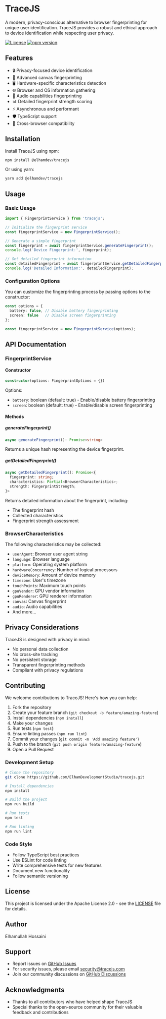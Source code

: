 # TraceJS

A modern, privacy-conscious alternative to browser fingerprinting for unique user identification. TraceJS provides a robust and ethical approach to device identification while respecting user privacy.

[![License](https://img.shields.io/badge/license-Apache--2.0-blue.svg)](https://opensource.org/licenses/Apache-2.0)
[![npm version](https://badge.fury.io/js/@elhamdev/tracejs.svg)](https://badge.fury.io/js/@elhamdev/tracejs)

## Features

- 🔒 Privacy-focused device identification
- 🎨 Advanced canvas fingerprinting
- 🖥️ Hardware-specific characteristics detection
- 🌐 Browser and OS information gathering
- 🎵 Audio capabilities fingerprinting
- 📊 Detailed fingerprint strength scoring
- ⚡ Asynchronous and performant
- 🛡️ TypeScript support
- 📱 Cross-browser compatibility

## Installation

Install TraceJS using npm:

```bash
npm install @elhamdev/tracejs
```

Or using yarn:

```bash
yarn add @elhamdev/tracejs
```

## Usage

### Basic Usage

```typescript
import { FingerprintService } from 'tracejs';

// Initialize the fingerprint service
const fingerprintService = new FingerprintService();

// Generate a simple fingerprint
const fingerprint = await fingerprintService.generateFingerprint();
console.log('Device Fingerprint:', fingerprint);

// Get detailed fingerprint information
const detailedFingerprint = await fingerprintService.getDetailedFingerprint();
console.log('Detailed Information:', detailedFingerprint);
```

### Configuration Options

You can customize the fingerprinting process by passing options to the constructor:

```typescript
const options = {
  battery: false, // Disable battery fingerprinting
  screen: false   // Disable screen fingerprinting
};

const fingerprintService = new FingerprintService(options);
```

## API Documentation

### FingerprintService

#### Constructor
```typescript
constructor(options: FingerprintOptions = {})
```

Options:
- `battery`: boolean (default: true) - Enable/disable battery fingerprinting
- `screen`: boolean (default: true) - Enable/disable screen fingerprinting

#### Methods

##### generateFingerprint()
```typescript
async generateFingerprint(): Promise<string>
```
Returns a unique hash representing the device fingerprint.

##### getDetailedFingerprint()
```typescript
async getDetailedFingerprint(): Promise<{
  fingerprint: string;
  characteristics: Partial<BrowserCharacteristics>;
  strength: FingerprintStrength;
}>
```
Returns detailed information about the fingerprint, including:
- The fingerprint hash
- Collected characteristics
- Fingerprint strength assessment

### BrowserCharacteristics

The following characteristics may be collected:

- `userAgent`: Browser user agent string
- `language`: Browser language
- `platform`: Operating system platform
- `hardwareConcurrency`: Number of logical processors
- `deviceMemory`: Amount of device memory
- `timezone`: User's timezone
- `touchPoints`: Maximum touch points
- `gpuVendor`: GPU vendor information
- `gpuRenderer`: GPU renderer information
- `canvas`: Canvas fingerprint
- `audio`: Audio capabilities
- And more...

## Privacy Considerations

TraceJS is designed with privacy in mind:
- No personal data collection
- No cross-site tracking
- No persistent storage
- Transparent fingerprinting methods
- Compliant with privacy regulations

## Contributing

We welcome contributions to TraceJS! Here's how you can help:

1. Fork the repository
2. Create your feature branch (`git checkout -b feature/amazing-feature`)
3. Install dependencies (`npm install`)
4. Make your changes
5. Run tests (`npm test`)
6. Ensure linting passes (`npm run lint`)
7. Commit your changes (`git commit -m 'Add amazing feature'`)
8. Push to the branch (`git push origin feature/amazing-feature`)
9. Open a Pull Request

### Development Setup

```bash
# Clone the repository
git clone https://github.com/ElhamDevelopmentStudio/tracejs.git

# Install dependencies
npm install

# Build the project
npm run build

# Run tests
npm test

# Run linting
npm run lint
```

### Code Style

- Follow TypeScript best practices
- Use ESLint for code linting
- Write comprehensive tests for new features
- Document new functionality
- Follow semantic versioning

## License

This project is licensed under the Apache License 2.0 - see the [LICENSE](LICENSE) file for details.

## Author

Elhamullah Hossaini

## Support

- Report issues on [GitHub Issues](https://github.com/ElhamDevelopmentStudio/tracejs/issues)
- For security issues, please email security@tracejs.com
- Join our community discussions on [GitHub Discussions](https://github.com/ElhamDevelopmentStudio/tracejs/discussions)

## Acknowledgments

- Thanks to all contributors who have helped shape TraceJS
- Special thanks to the open-source community for their valuable feedback and contributions
